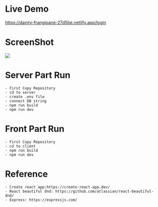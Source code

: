 # Live Demo

https://dainty-frangipane-27d5be.netlify.app/login

# ScreenShot

<img src="https://i.imgur.com/ovMIcK5.png" />

# Server Part Run

    - First Copy Repository
    - cd to server
    - create .env file
    - connect DB string
    - npm run build
    - npm run dev

# Front Part Run

    - First Copy Repository
    - cd to client
    - npm run build
    - npm run dev

# Reference

    - Create react app:https://create-react-app.dev/
    - React beautiful dnd: https://github.com/atlassian/react-beautiful-dnd/
    - Express: https://expressjs.com/
